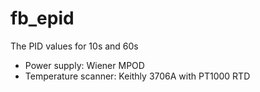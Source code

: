 # fb_epid
The PID values for 10s and 60s
* Power supply: Wiener MPOD
* Temperature scanner: Keithly 3706A with PT1000 RTD
